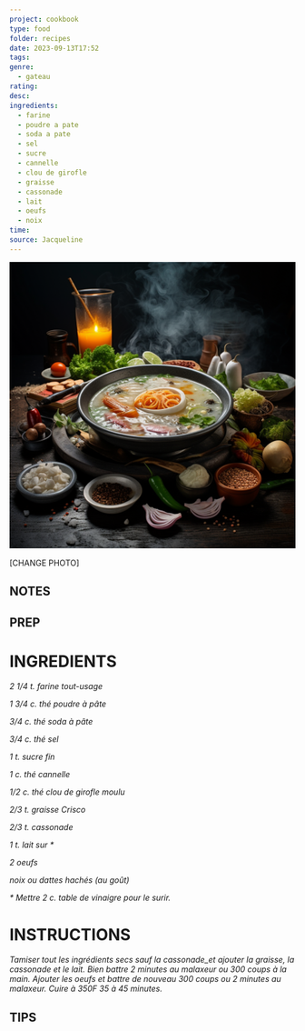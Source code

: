 ```yaml
---
project: cookbook
type: food
folder: recipes
date: 2023-09-13T17:52
tags: 
genre:
  - gateau
rating: 
desc: 
ingredients:
  - farine
  - poudre a pate
  - soda a pate
  - sel
  - sucre
  - cannelle
  - clou de girofle
  - graisse
  - cassonade
  - lait
  - oeufs
  - noix
time: 
source: Jacqueline
---
```


![IMAGE](_default.png)


[CHANGE PHOTO]


## NOTES




## PREP


# INGREDIENTS

_2 1/4 t. farine tout-usage_

_1 3/4 c. thé poudre à pâte_

_3/4 c. thé soda à pâte_

_3/4 c. thé sel_

_1 t. sucre fin_

_1 c. thé cannelle_

_1/2 c. thé clou de girofle moulu_

_2/3 t. graisse Crisco_

_2/3 t. cassonade_

_1 t. lait sur *_

_2 oeufs_

_noix ou dattes hachés (au goût)_

_* Mettre 2 c. table de vinaigre pour le surir._




# INSTRUCTIONS

_Tamiser tout les ingrédients secs sauf la cassonade_et ajouter la graisse, la cassonade_
_et le lait. Bien battre 2 minutes au malaxeur_
_ou 300 coups à la main. Ajouter les oeufs et_
_battre de nouveau 300 coups ou 2 minutes_
_au malaxeur. Cuire à 350F 35 à 45 minutes._



## TIPS



